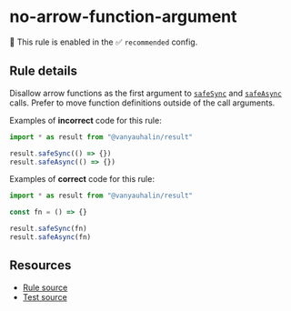 # no-arrow-function-argument

💼 This rule is enabled in the ✅ `recommended` config.

## Rule details

Disallow arrow functions as the first argument to [`safeSync`] and [`safeAsync`]
calls. Prefer to move function definitions outside of the call arguments.

Examples of **incorrect** code for this rule:

```js
import * as result from "@vanyauhalin/result"

result.safeSync(() => {})
result.safeAsync(() => {})
```

Examples of **correct** code for this rule:

```js
import * as result from "@vanyauhalin/result"

const fn = () => {}

result.safeSync(fn)
result.safeAsync(fn)
```

## Resources

- [Rule source]
- [Test source]

<!-- Definitions -->

[`safeSync`]: https://github.com/vanyauhalin/result/blob/v0.1.0/README.md#safesyncfn-args
[`safeAsync`]: https://github.com/vanyauhalin/result/blob/v0.1.0/README.md#safeasyncfn-args

[Rule source]: ../../lib/rules/no-arrow-function-argument.ts
[Test source]: ../../lib/rules/no-arrow-function-argument.test.ts

